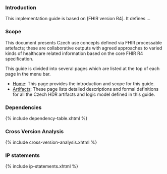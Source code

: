 ### Introduction 
This implementation guide is based on [FHIR version R4]. It defines ...

### Scope
This document presents  Czech use concepts defined via FHIR processable artefacts; these are collaborative outputs with agreed approaches to varied kinds of healthcare related information based on the core FHIR R4 specification.

This guide is divided into several pages which are listed at the top of each page in the menu bar.

- [Home](index.html): This page provides the introduction and scope for this guide.
- [Artifacts](artifacts.html): These page lists detailed descriptions and formal definitions for all the Czech HDR artifacts and logic model defined in this guide.


### Dependencies

{% include dependency-table.xhtml %}

### Cross Version Analysis

{% include cross-version-analysis.xhtml %}

### IP statements

{% include ip-statements.xhtml %}

